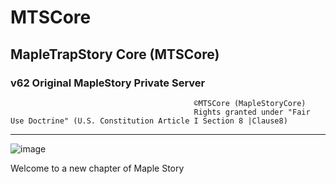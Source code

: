 # MTSCore
## MapleTrapStory Core (MTSCore) 
### v62 Original MapleStory Private Server                                                                           
                                             ©MTSCore (MapleStoryCore)
                                             Rights granted under "Fair Use Doctrine" (U.S. Constitution Article I Section 8 |Clause8)
__________________________________________________________________________________________________                                                          
![image](https://i.imgur.com/ljpRvVG.png)

Welcome to a new chapter of Maple Story

